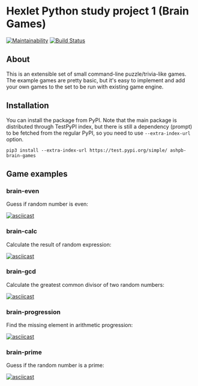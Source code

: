 # Hexlet Python study project 1 (Brain Games)

[![Maintainability](https://api.codeclimate.com/v1/badges/4a78a205a0ed189b483d/maintainability)](https://codeclimate.com/github/ashpb/python-project-lvl1/maintainability) [![Build Status](https://travis-ci.org/ashpb/python-project-lvl1.svg?branch=master)](https://travis-ci.org/ashpb/python-project-lvl1)

## About

This is an extensible set of small command-line puzzle/trivia-like games. The example games are pretty basic, but it's  easy to implement and add your own games to the set to be run with existing game engine.

## Installation

You can install the package from PyPI. Note that the main package is distributed through TestPyPI index, but there is still a dependency (prompt) to be fetched from the regular PyPI, so you need to use `--extra-index-url` option.
```
pip3 install --extra-index-url https://test.pypi.org/simple/ ashpb-brain-games
```

## Game examples

### brain-even
Guess if random number is even:

[![asciicast](https://asciinema.org/a/GDo6GGZXiN67aRxPWMal6uYnA.svg)](https://asciinema.org/a/GDo6GGZXiN67aRxPWMal6uYnA)

### brain-calc
Calculate the result of random expression:

[![asciicast](https://asciinema.org/a/KXctxyhLySuAG0NfTpq7hBwOA.svg)](https://asciinema.org/a/KXctxyhLySuAG0NfTpq7hBwOA)

### brain-gcd
Calculate the greatest common divisor of two random numbers:

[![asciicast](https://asciinema.org/a/ACP3OYsCgFF8h9wjWvxuKwZn4.svg)](https://asciinema.org/a/ACP3OYsCgFF8h9wjWvxuKwZn4)

### brain-progression
Find the missing element in arithmetic progression:

[![asciicast](https://asciinema.org/a/KlOGOBLF4Z5PqoRfY1ANmqGDW.svg)](https://asciinema.org/a/KlOGOBLF4Z5PqoRfY1ANmqGDW)

### brain-prime
Guess if the random number is a prime:

[![asciicast](https://asciinema.org/a/GG9EADgQQhGRiFChg1tCKqTJB.svg)](https://asciinema.org/a/GG9EADgQQhGRiFChg1tCKqTJB)
